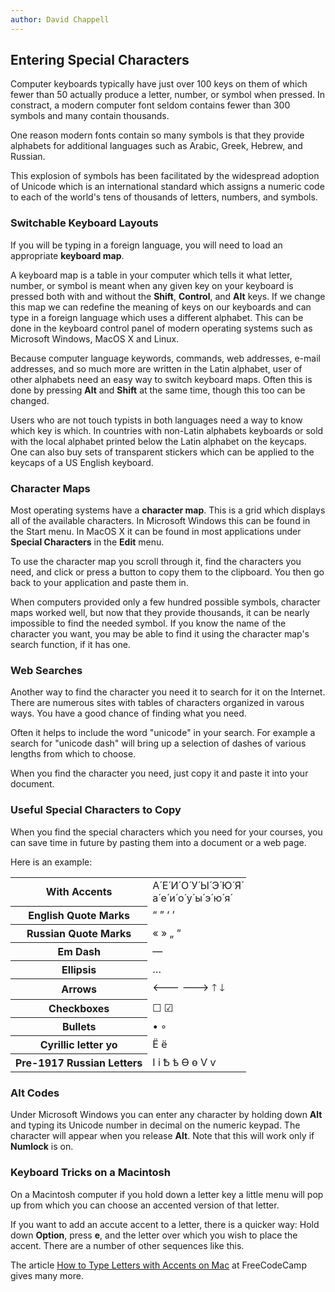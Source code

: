 ```yaml
---
author: David Chappell
---
```


## Entering Special Characters

Computer keyboards typically have just over 100 keys on them of which fewer
than 50 actually produce a letter, number, or symbol when pressed. In
constract, a modern computer font seldom contains fewer than 300 symbols and
many contain thousands. 

One reason modern fonts contain so many symbols is that they provide alphabets
for additional languages such as Arabic, Greek, Hebrew, and Russian.

This explosion of symbols has been facilitated by the widespread adoption of
Unicode which is an international standard which assigns a numeric code to each
of the world's tens of thousands of letters, numbers, and symbols.

### Switchable Keyboard Layouts

If you will be typing in a foreign language, you will need to load an appropriate
**keyboard map**.

A keyboard map is a table in your computer which tells it what letter, number,
or symbol is meant when any given key on your keyboard is pressed both with and 
without the **Shift**, **Control**, and **Alt** keys. If we change this
map we can redefine the meaning of keys on our keyboards and can type in a
foreign language which uses a different alphabet. This can be done in the
keyboard control panel of modern operating systems such as Microsoft Windows,
MacOS X and Linux.

Because computer language keywords, commands, web addresses, e-mail addresses,
and so much more are written in the Latin alphabet, user of other alphabets
need an easy way to switch keyboard maps. Often this is done by pressing
**Alt** and **Shift** at the same time, though this too can be changed.

Users who are not touch typists in both languages need a way to know which
key is which. In countries with non-Latin alphabets keyboards or sold with
the local alphabet printed below the Latin alphabet on the keycaps. One can
also buy sets of transparent stickers which can be applied to the keycaps
of a US English keyboard.

### Character Maps

Most operating systems have a **character map**. This is a grid which
displays all of the available characters. In Microsoft Windows this can
be found in the Start menu. In MacOS X it can be found in most applications
under **Special Characters** in the **Edit** menu.

To use the character map you scroll through it, find the characters you need,
and click or press a button to copy them to the clipboard. You then go
back to your application and paste them in.

When computers provided only a few hundred possible symbols, character maps
worked well, but now that they provide thousands, it can be nearly impossible
to find the needed symbol. If you know the name of the character you want,
you may be able to find it using the character map's search function, if it
has one.

### Web Searches

Another way to find the character you need it to search for it on the Internet.
There are numerous sites with tables of characters organized in varous ways.
You have a good chance of finding what you need.

Often it helps to include the word "unicode" in your search. For example a
search for "unicode dash" will bring up a selection of dashes of various lengths
from which to choose.

When you find the character you need, just copy it and paste it into your document.

### Useful Special Characters to Copy

When you find the special characters which you need for your courses, you
can save time in future by pasting them into a document or a web page.

Here is an example:

<table>
<tr><th>With Accents</th><td>А́ Е́ И́ О́ У́ Ы́ Э́ Ю́ Я́<br>а́ е́ и́ о́ у́ ы́ э́ ю́ я́</td></tr>
<tr><th>English Quote Marks</th><td>“ ” ‘ ’</td></tr>
<tr><th>Russian Quote Marks</th><td>« » „ “</td></tr>
<tr><th>Em Dash</th><td>—</td></tr>
<tr><th>Ellipsis</th><td>…</td></tr>
<tr><th>Arrows</th><td>🡐  🡒  🡑  🡓</td></tr>
<tr><th>Checkboxes</th><td>☐  ☑</td></tr>
<tr><th>Bullets</th><td>• ◦</td></tr>
<tr><th>Cyrillic letter yo</th><td>Ё ё</td></tr>
<tr><th>Pre-1917 Russian Letters</th><td>І і Ѣ ѣ Ѳ ѳ Ѵ ѵ</td></tr>
</table>

### Alt Codes

Under Microsoft Windows you can enter any character by holding down **Alt**
and typing its Unicode number in decimal on the numeric keypad. The
character will appear when you release **Alt**. Note that this will
work only if **Numlock** is on.

### Keyboard Tricks on a Macintosh

On a Macintosh computer if you hold down a letter key a little menu will
pop up from which you can choose an accented version of that letter.

If you want to add an accute accent to a letter, there is a quicker way:
Hold down **Option**, press **e**, and the letter over which you wish
to place the accent. There are a number of other sequences like this.

The article [How to Type Letters with Accents on Mac](https://www.freecodecamp.org/news/how-to-type-letters-with-accents-on-mac/)
at FreeCodeCamp gives many more.


